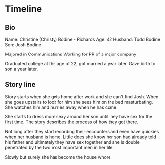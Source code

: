 # Timeline

## Bio
Name: Christine (Christy) Bodine - Richards
Age: 42
Husband: Todd Bodine
Son: Josh Bodine

Majored in Communications
Working for PR of a major company

Graduated college at the age of 22, got married a year later.
Gave birth to son a year later.

## Story line
Story starts when she gets home after work and she can't find Josh. When she
goes upstairs to look for him she sees him on the bed masturbating. She watches
him and hurries away when he has come.

She starts to dress more sexy around her son until they have sex for the first
time. The story describes the process of how they got there.

Not long after they start recording their encounters and even have quickies
when her husband is home. Little does she know her son had already told his
father and ultimately they have sex together and she is double penetrated by
the two most important men in her life.

Slowly but surely she has become the house whore.

